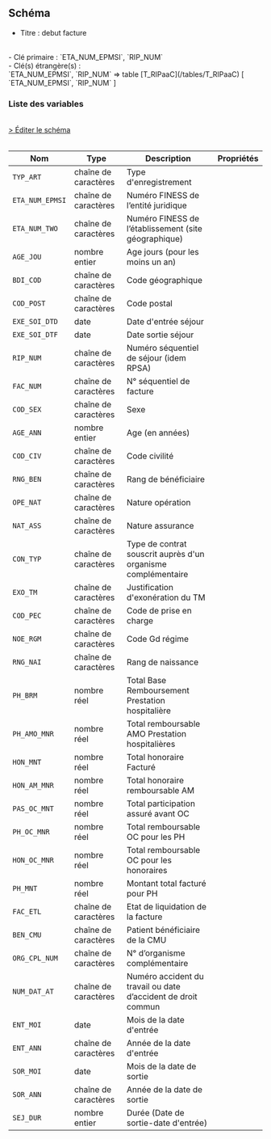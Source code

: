 ## Schéma

- Titre : debut facture
<br />
- Clé primaire : `ETA_NUM_EPMSI`, `RIP_NUM`
<br />
- Clé(s) étrangère(s) : <br />
`ETA_NUM_EPMSI`, `RIP_NUM` => table [T_RIPaaC](/tables/T_RIPaaC) [ `ETA_NUM_EPMSI`, `RIP_NUM` ]<br />

### Liste des variables
<br />
<div>
    <a href="https://gitlab.com/healthdatahub/schema-snds/edit/master/schemas/PMSI%20RIP/T_RIPaaFA.json"  
    arget="_blank" rel="noopener noreferrer">> Éditer le schéma</a>
    <OutboundLink />
</div>
<br />

Nom|Type|Description|Propriétés
-|-|-|-
`TYP_ART`|chaîne de caractères|Type d&#x27;enregistrement||
`ETA_NUM_EPMSI`|chaîne de caractères|Numéro FINESS de l’entité juridique||
`ETA_NUM_TWO`|chaîne de caractères|Numéro FINESS de l’établissement (site géographique)||
`AGE_JOU `|nombre entier|Age jours (pour les moins un an)||
`BDI_COD`|chaîne de caractères|Code géographique||
`COD_POST`|chaîne de caractères|Code postal||
`EXE_SOI_DTD`|date|Date d&#x27;entrée séjour||
`EXE_SOI_DTF`|date|Date sortie séjour||
`RIP_NUM`|chaîne de caractères|Numéro séquentiel de séjour (idem RPSA)||
`FAC_NUM`|chaîne de caractères|N° séquentiel de facture||
`COD_SEX`|chaîne de caractères|Sexe||
`AGE_ANN`|nombre entier|Age (en années)||
`COD_CIV`|chaîne de caractères|Code civilité ||
`RNG_BEN`|chaîne de caractères|Rang de bénéficiaire||
`OPE_NAT`|chaîne de caractères|Nature opération||
`NAT_ASS`|chaîne de caractères|Nature assurance||
`CON_TYP`|chaîne de caractères|Type de contrat souscrit auprès d&#x27;un organisme complémentaire||
`EXO_TM`|chaîne de caractères|Justification d&#x27;exonération du TM||
`COD_PEC`|chaîne de caractères|Code de prise en charge||
`NOE_RGM`|chaîne de caractères|Code Gd régime||
`RNG_NAI`|chaîne de caractères|Rang de naissance||
`PH_BRM`|nombre réel|Total Base Remboursement Prestation hospitalière||
`PH_AMO_MNR`|nombre réel|Total remboursable AMO Prestation hospitalières||
`HON_MNT`|nombre réel|Total honoraire Facturé||
`HON_AM_MNR`|nombre réel|Total honoraire remboursable AM||
`PAS_OC_MNT`|nombre réel|Total participation assuré avant OC||
`PH_OC_MNR`|nombre réel|Total remboursable OC pour les PH||
`HON_OC_MNR`|nombre réel|Total remboursable OC pour les honoraires||
`PH_MNT`|nombre réel|Montant total facturé pour  PH||
`FAC_ETL`|chaîne de caractères|Etat de liquidation de la facture||
`BEN_CMU`|chaîne de caractères|Patient bénéficiaire de la CMU||
`ORG_CPL_NUM`|chaîne de caractères|N° d’organisme complémentaire||
`NUM_DAT_AT`|chaîne de caractères|Numéro accident du travail ou date d’accident de droit commun||
`ENT_MOI`|date|Mois de la date d&#x27;entrée||
`ENT_ANN`|chaîne de caractères|Année de la date d&#x27;entrée||
`SOR_MOI`|date|Mois de la date de sortie||
`SOR_ANN`|chaîne de caractères|Année de la date de sortie||
`SEJ_DUR`|nombre entier|Durée (Date de sortie-date d&#x27;entrée)||

